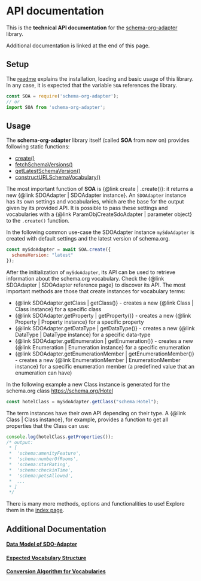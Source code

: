 # API documentation

This is the **technical API documentation** for the [schema-org-adapter](https://www.npmjs.com/package/schema-org-adapter) library. 

Additional documentation is linked at the end of this page.

## Setup

The [readme](https://github.com/semantifyit/schema-org-adapter#schemaorg-adapter) explains the installation, loading and basic usage of this library. In any case, it is expected that the variable `SOA` references the library.

```javascript
const SOA = require('schema-org-adapter');
// or
import SOA from 'schema-org-adapter';
```

## Usage

The **schema-org-adapter** library itself (called **SOA** from now on) provides following static functions:

* <a href="./modules.html#create">create()</a>
* <a href="./modules.html#fetchSchemaVersions">fetchSchemaVersions()</a>
* <a href="./modules.html#getLatestSchemaVersion">getLatestSchemaVersion()</a>
* <a href="./modules.html#constructURLSchemaVocabulary">constructURLSchemaVocabulary()</a>

The most important function of **SOA** is {@link create | .create()}: it returns a new {@link SDOAdapter | SDOAdapter instance}. An `SDOAdapter` instance has its own settings and vocabularies, which are the base for the output given by its provided API. It is possible to pass these settings and vocabularies with a {@link ParamObjCreateSdoAdapter | parameter object} to the `.create()` function. 

In the following common use-case the SDOAdapter instance `mySdoAdapter` is created with default settings and the latest version of schema.org.

```javascript
const mySdoAdapter = await SOA.create({
  schemaVersion: "latest"
});
```

After the initialization of `mySdoAdapter`, its API can be used to retrieve information about the schema.org vocabulary. Check the {@link SDOAdapter | SDOAdapter reference page} to discover its API. The most important methods are those that create instances for vocabulary terms:

* {@link SDOAdapter.getClass | getClass()} - creates a new {@link Class | Class instance} for a specific class
* {@link SDOAdapter.getProperty | getProperty()}  - creates a new {@link Property | Property instance} for a specific property
* {@link SDOAdapter.getDataType | getDataType()} - creates a new {@link DataType | DataType instance} for a specific data-type
* {@link SDOAdapter.getEnumeration | getEnumeration()} - creates a new {@link Enumeration | Enumeration instance} for a specific enumeration
* {@link SDOAdapter.getEnumerationMember | getEnumerationMember()} - creates a new {@link EnumerationMember | EnumerationMember instance} for a specific enumeration member (a predefined value that an enumeration can have)

In the following example a new Class instance is generated for the schema.org class https://schema.org/Hotel

```javascript
const hotelClass = mySdoAdapter.getClass("schema:Hotel");
```

The term instances have their own API depending on their type. A {@link Class | Class instance}, for example, provides a function to get all properties that the Class can use:

```javascript
console.log(hotelClass.getProperties());
/* output:
 * [
 *  'schema:amenityFeature',
 *  'schema:numberOfRooms',
 *  'schema:starRating',
 *  'schema:checkinTime',
 *  'schema:petsAllowed',
 *  ...
 * ]
 */
```

There is many more methods, options and functionalities to use! Explore them in the <a href="./modules.html">index page</a>.

## Additional Documentation

#### [Data Model of SDO-Adapter](https://github.com/semantifyit/schema-org-adapter/blob/master/docu/dataModel.md)
#### [Expected Vocabulary Structure](https://github.com/semantifyit/schema-org-adapter/blob/master/docu/vocabulary.md)
#### [Conversion Algorithm for Vocabularies](https://github.com/semantifyit/schema-org-adapter/blob/master/docu/algorithm.md)

